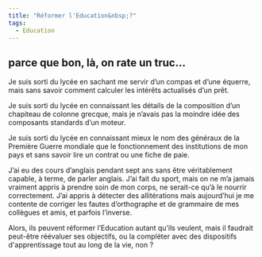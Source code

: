 ```yaml
---
title: "Réformer l'Education&nbsp;?"
tags:
  - Education
---
```


## parce que bon, là, on rate un truc…

Je suis sorti du lycée en sachant me servir d’un compas et d’une équerre, mais
sans savoir comment calculer les intérêts actualisés d’un prêt.

Je suis sorti du lycée en connaissant les détails de la composition d’un
chapiteau de colonne grecque, mais je n’avais pas la moindre idée des composants
standards d’un moteur.

Je suis sorti du lycée en connaissant mieux le nom des généraux de la Première
Guerre mondiale que le fonctionnement des institutions de mon pays et sans
savoir lire un contrat ou une fiche de paie.

J’ai eu des cours d’anglais pendant sept ans sans être véritablement capable, à
terme, de parler anglais. J’ai fait du sport, mais on ne m’a jamais vraiment
appris à prendre soin de mon corps, ne serait-ce qu’à le nourrir correctement.
J’ai appris à détecter des allitérations mais aujourd’hui je me contente de
corriger les fautes d’orthographe et de grammaire de mes collègues et amis, et
parfois l’inverse.

Alors, ils peuvent réformer l’Education autant qu’ils veulent, mais il faudrait
peut-être réévaluer ses objectifs, ou la compléter avec des dispositifs
d'apprentissage tout au long de la vie, non&nbsp;?
